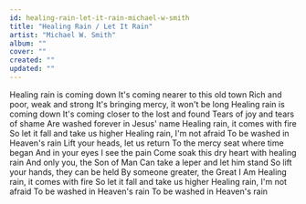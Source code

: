 ```yaml
---
id: healing-rain-let-it-rain-michael-w-smith
title: "Healing Rain / Let It Rain"
artist: "Michael W. Smith"
album: ""
cover: ""
created: ""
updated: ""
---
```


Healing rain is coming down
It's coming nearer to this old town
Rich and poor, weak and strong
It's bringing mercy, it won't be long
Healing rain is coming down
It's coming closer to the lost and found
Tears of joy and tears of shame
Are washed forever in Jesus' name
Healing rain, it comes with fire
So let it fall and take us higher
Healing rain, I'm not afraid
To be washed in Heaven's rain
Lift your heads, let us return
To the mercy seat where time began
And in your eyes I see the pain
Come soak this dry heart with healing rain
And only you, the Son of Man
Can take a leper and let him stand
So lift your hands, they can be held
By someone greater, the Great I Am
Healing rain, it comes with fire
So let it fall and take us higher
Healing rain, I'm not afraid
To be washed in Heaven's rain
To be washed in Heaven's rain